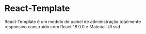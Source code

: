 # React-Template

React-Template é um modelo de painel de administração totalmente responsivo construído com React 18.0.0 e Material-UI.ssd